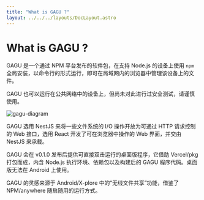 ```yaml
---
title: "What is GAGU ?"
layout: ../../../layouts/DocLayout.astro
---
```


# What is GAGU ?

GAGU 是一个通过 NPM 平台发布的软件包，在支持 Node.js 的设备上使用 `npm` 全局安装，以命令行的形式运行，即可在局域网内的浏览器中管理该设备上的文件。

GAGU 也可以运行在公共网络中的设备上，但尚未对此进行过安全测试，请谨慎使用。

![gagu-diagram](/assets/diagram.svg)

GAGU 选用 NestJS 来将一些文件系统的 I/O 操作开放为可通过 HTTP 请求控制的 Web 接口，选用 React 开发了可在浏览器中操作的 Web 界面，并交由 NestJS 来承载。

GAGU 会在 v0.1.0 发布后提供可直接双击运行的桌面版程序，它借助 Vercel/pkg 打包而成，内含 Node.js 执行环境、依赖包以及构建后的 GAGU 程序代码。桌面版无法在 Android 上使用。

GAGU 的灵感来源于 Android/X-plore 中的“无线文件共享”功能，借鉴了 NPM/anywhere 随启随用的运行方式。
